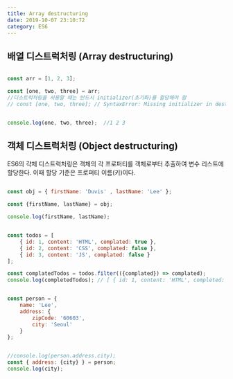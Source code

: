 ```yaml
---
title: Array destructuring
date: 2019-10-07 23:10:72
category: ES6
---
```


## 배열 디스트럭처링 (Array destructuring)

```js

const arr = [1, 2, 3];

const [one, two, three] = arr;
//디스트럭처링을 사용할 때는 반드시 initializer(초기화)를 할당해야 함
// const [one, two, three]; // SyntaxError: Missing initializer in destructuring declaration


console.log(one, two, three);  //1 2 3

```

## 객체 디스트럭처링 (Object destructuring)

ES6의 갹체 디스트럭처링은 객체의 각 프로퍼티를 객체로부터 추출하여 변수 리스트에 할당한다. 이때 할당 기준은 프로퍼티 이름(키)이다.

```js

const obj = { firstName: 'Duvis' , lastName: 'Lee' };

const {firstName, lastName} = obj;

console.log(firstName, lastName);

```

```js

const todos = [
    { id: 1, content: 'HTML', complated: true },
    { id: 2, content: 'CSS', complated: false },
    { id: 3, content: 'JS', complated: false }
];

const complatedTodos = todos.filter(({complated}) => complated);
console.log(completedTodos); // [ { id: 1, content: 'HTML', completed: true } ]
```

```js

const person = {
    name: 'Lee',
    address: {
        zipCode: '60603',
        city: 'Seoul'
    }
};


//console.log(person.address.city);
const { address: {city} } = person;
console.log(city);


```
